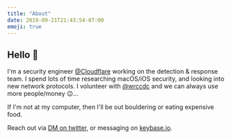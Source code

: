```yaml
---
title: "About"
date: 2019-09-21T21:43:54-07:00
emoji: true
---
```

## Hello :wave:

I'm a security engineer [@Cloudflare](https://twitter.com/cloudflare) working on the detection & response team. I spend lots of time researching macOS/iOS security, and looking into new network protocols. I volunteer with [@wrccdc](https://twitter.com/wrccdc) and we can always use more people/money :wink:...

If I'm not at my computer, then I'll be out bouldering or eating expensive food.

Reach out via [DM on twitter](https://twitter.com/shellcromancer), or messaging on [keybase.io](https://keybase.io/shellcromancer/). 

